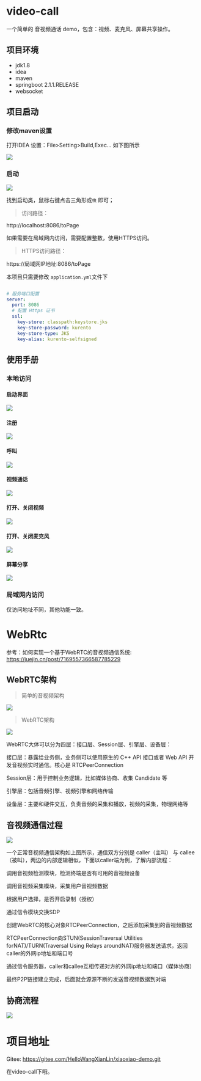 # video-call

一个简单的 音视频通话 demo，包含：视频、麦克风、屏幕共享操作。

## 项目环境

- jdk1.8
- idea
- maven
- springboot 2.1.1.RELEASE
- websocket

## 项目启动

### 修改maven设置

打开IDEA 设置：File>Setting>Build,Exec... 如下图所示

![](img/img_2.png)


### 启动

![](img/img_3.png)

找到启动类，鼠标右键点击三角形或`虫` 即可；


> 访问路径：

http://localhost:8086/toPage

如果需要在局域网内访问，需要配置整数，使用HTTPS访问。
> HTTPS访问路径：

https://局域网IP地址:8086/toPage

本项目只需要修改 `application.yml`文件下

```yml

# 服务端口配置
server:
  port: 8086
  # 配置 Https 证书
  ssl:
    key-store: classpath:keystore.jks
    key-store-password: kurento
    key-store-type: JKS
    key-alias: kurento-selfsigned
```

## 使用手册

### 本地访问

#### 启动界面

![](img/img.png)

#### 注册

![](img/img_1.png)

#### 呼叫

![](img/img_4.png)

#### 视频通话

![](img/img_5.png)


#### 打开、关闭视频

![](img/img_6.png)

#### 打开、关闭麦克风

![](img/img_7.png)

#### 屏幕分享

![](img/img_8.png)


### 局域网内访问 

仅访问地址不同，其他功能一致。

# WebRtc 

参考：如何实现一个基于WebRTC的音视频通信系统: https://juejin.cn/post/7169557366587785229

## WebRTC架构

> 简单的音视频架构

![](img/img_10.png)

> WebRTC架构

![](img/img_12.png)

WebRTC大体可以分为四层：接口层、Session层、引擎层、设备层：

接口层：暴露给业务侧，业务侧可以使用原生的 C++ API 接口或者 Web API 开发音视频实时通信。核心是 RTCPeerConnection

Session层：用于控制业务逻辑，比如媒体协商、收集 Candidate 等

引擎层：包括音频引擎、视频引擎和网络传输

设备层：主要和硬件交互，负责音频的采集和播放，视频的采集，物理网络等

## 音视频通信过程

![](img/img_11.png)

一个正常音视频通信架构如上图所示，通信双方分别是 caller（主叫） 与 callee（被叫），两边的内部逻辑相似，下面以caller端为例，了解内部流程：

调用音视频检测模块，检测终端是否有可用的音视频设备

调用音视频采集模块，采集用户音视频数据

根据用户选择，是否开启录制（授权）

通过信令模块交换SDP

创建WebRTC的核心对象RTCPeerConnection，之后添加采集到的音视频数据

RTCPeerConnection向STUN(SessionTraversal Utilities forNAT)/TURN(Traversal Using Relays aroundNAT)服务器发送请求，返回caller的外网ip地址和端口号

通过信令服务器，caller和callee互相传递对方的外网ip地址和端口（媒体协商）

最终P2P链接建立完成，后面就会源源不断的发送音视频数据到对端

## 协商流程

![](img/img_9.png)

# 项目地址

Gitee: https://gitee.com/HelloWangXianLin/xiaoxiao-demo.git

在video-call下哦。





